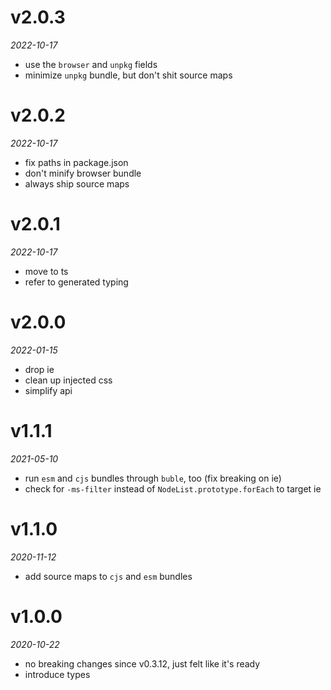 # v2.0.3
_2022-10-17_

* use the `browser` and `unpkg` fields
* minimize `unpkg` bundle, but don't shit source maps

# v2.0.2
_2022-10-17_

* fix paths in package.json
* don't minify browser bundle
* always ship source maps

# v2.0.1
_2022-10-17_

* move to ts
* refer to generated typing

# v2.0.0
_2022-01-15_

* drop ie
* clean up injected css
* simplify api

# v1.1.1
_2021-05-10_

* run `esm` and `cjs` bundles through `buble`, too (fix breaking on ie)
* check for `-ms-filter` instead of `NodeList.prototype.forEach` to target ie

# v1.1.0
_2020-11-12_

* add source maps to `cjs` and `esm` bundles

# v1.0.0
_2020-10-22_

* no breaking changes since v0.3.12, just felt like it's ready
* introduce types
